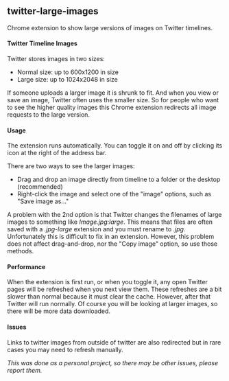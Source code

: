 ## twitter-large-images
Chrome extension to show large versions of images on Twitter timelines.

#### Twitter Timeline Images
Twitter stores images in two sizes:
- Normal size: up to 600x1200 in size
- Large size: up to 1024x2048 in size

If someone uploads a larger image it is shrunk to fit. And when you view or save an image,
Twitter often uses the smaller size. So for people who want to see the higher quality
images this Chrome extension redirects all image requests to the large version.

#### Usage
The extension runs automatically. You can toggle it on and off by clicking its icon at the
right of the address bar.

There are two ways to see the larger images:
* Drag and drop an image directly from timeline to a folder or the desktop (recommended)
* Right-click the image and select one of the "image" options, such as "Save image as..."

A problem with the 2nd option is that Twitter changes the filenames of large images to
something like *Image.jpg:large*. This means that files are often saved with a
*.jpg-large* extension and you must rename to *.jpg*. Unfortunately this is difficult
to fix in an extension.
However, this problem does not affect drag-and-drop, nor the "Copy image" option, so use
those methods.

#### Performance
When the extension is first run, or when you toggle it, any open Twitter pages will be
refreshed when you next view them. These refreshes are a bit slower than normal because it
must clear the cache. However, after that Twitter will run normally. Of course you will be
looking at larger images, so there will be more data downloaded.

#### Issues
Links to twitter images from outside of twitter are also redirected but in rare cases you
may need to refresh manually.

*This was done as a personal project, so there may be other issues, please report them.*
